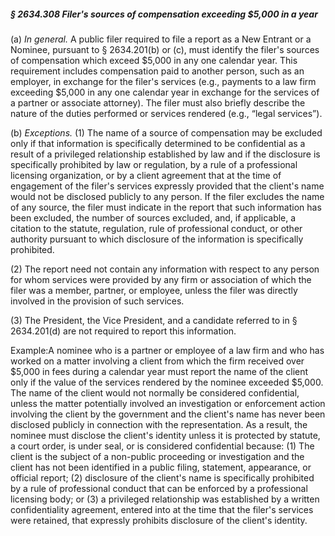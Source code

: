 ##### § 2634.308 Filer's sources of compensation exceeding $5,000 in a year #####

(a) *In general.* A public filer required to file a report as a New Entrant or a Nominee, pursuant to § 2634.201(b) or (c), must identify the filer's sources of compensation which exceed $5,000 in any one calendar year. This requirement includes compensation paid to another person, such as an employer, in exchange for the filer's services (e.g., payments to a law firm exceeding $5,000 in any one calendar year in exchange for the services of a partner or associate attorney). The filer must also briefly describe the nature of the duties performed or services rendered (e.g., “legal services”).

(b) *Exceptions.* (1) The name of a source of compensation may be excluded only if that information is specifically determined to be confidential as a result of a privileged relationship established by law and if the disclosure is specifically prohibited by law or regulation, by a rule of a professional licensing organization, or by a client agreement that at the time of engagement of the filer's services expressly provided that the client's name would not be disclosed publicly to any person. If the filer excludes the name of any source, the filer must indicate in the report that such information has been excluded, the number of sources excluded, and, if applicable, a citation to the statute, regulation, rule of professional conduct, or other authority pursuant to which disclosure of the information is specifically prohibited.

(2) The report need not contain any information with respect to any person for whom services were provided by any firm or association of which the filer was a member, partner, or employee, unless the filer was directly involved in the provision of such services.

(3) The President, the Vice President, and a candidate referred to in § 2634.201(d) are not required to report this information.

Example:A nominee who is a partner or employee of a law firm and who has worked on a matter involving a client from which the firm received over $5,000 in fees during a calendar year must report the name of the client only if the value of the services rendered by the nominee exceeded $5,000. The name of the client would not normally be considered confidential, unless the matter potentially involved an investigation or enforcement action involving the client by the government and the client's name has never been disclosed publicly in connection with the representation. As a result, the nominee must disclose the client's identity unless it is protected by statute, a court order, is under seal, or is considered confidential because: (1) The client is the subject of a non-public proceeding or investigation and the client has not been identified in a public filing, statement, appearance, or official report; (2) disclosure of the client's name is specifically prohibited by a rule of professional conduct that can be enforced by a professional licensing body; or (3) a privileged relationship was established by a written confidentiality agreement, entered into at the time that the filer's services were retained, that expressly prohibits disclosure of the client's identity.